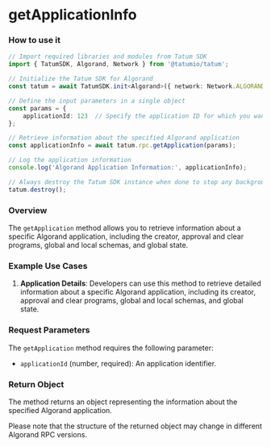 # getApplicationInfo

### How to use it

```typescript
// Import required libraries and modules from Tatum SDK
import { TatumSDK, Algorand, Network } from '@tatumio/tatum';

// Initialize the Tatum SDK for Algorand
const tatum = await TatumSDK.init<Algorand>({ network: Network.ALGORAND_ALGOD });

// Define the input parameters in a single object
const params = {
    applicationId: 123  // Specify the application ID for which you want to retrieve information.
};

// Retrieve information about the specified Algorand application
const applicationInfo = await tatum.rpc.getApplication(params);

// Log the application information
console.log('Algorand Application Information:', applicationInfo);

// Always destroy the Tatum SDK instance when done to stop any background processes
tatum.destroy();
```

### Overview

The `getApplication` method allows you to retrieve information about a specific Algorand application, including the creator, approval and clear programs, global and local schemas, and global state.

### Example Use Cases

1. **Application Details**: Developers can use this method to retrieve detailed information about a specific Algorand application, including its creator, approval and clear programs, global and local schemas, and global state.

### Request Parameters

The `getApplication` method requires the following parameter:

- `applicationId` (number, required): An application identifier.

### Return Object

The method returns an object representing the information about the specified Algorand application.

Please note that the structure of the returned object may change in different Algorand RPC versions.